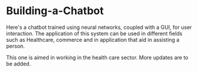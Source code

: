 # Building-a-Chatbot
Here's a chatbot trained using neural networks, coupled with a GUI, for user interaction.
The application of this system can be used in different fields such as Healthcare, commerce and in application that aid in assisting a person.

This one is aimed in working in the health care sector. 
More updates are to be added.
